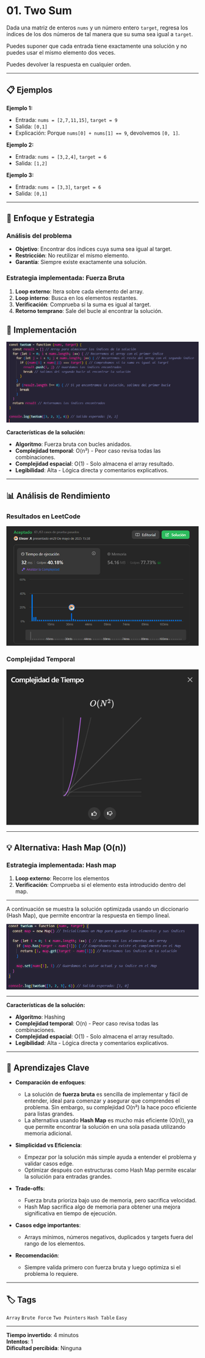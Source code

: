 # 01. Two Sum

Dada una matriz de enteros `nums` y un número entero `target`, regresa los índices de los dos números de tal manera que su suma sea igual a `target`.

Puedes suponer que cada entrada tiene exactamente una solución y no puedes usar el mismo elemento dos veces.

Puedes devolver la respuesta en cualquier orden.

---

## 📋 Ejemplos

**Ejemplo 1:**

- Entrada: `nums = [2,7,11,15]`, `target = 9`
- Salida: `[0,1]`
- Explicación: Porque `nums[0] + nums[1] == 9`, devolvemos `[0, 1]`.

**Ejemplo 2:**

- Entrada: `nums = [3,2,4]`, `target = 6`
- Salida: `[1,2]`

**Ejemplo 3:**

- Entrada: `nums = [3,3]`, `target = 6`
- Salida: `[0,1]`

---

## 💭 Enfoque y Estrategia

### Análisis del problema

- **Objetivo**: Encontrar dos índices cuya suma sea igual al target.
- **Restricción**: No reutilizar el mismo elemento.
- **Garantía**: Siempre existe exactamente una solución.

### Estrategia implementada: Fuerza Bruta

1. **Loop externo**: Itera sobre cada elemento del array.
2. **Loop interno**: Busca en los elementos restantes.
3. **Verificación**: Comprueba si la suma es igual al target.
4. **Retorno temprano**: Sale del bucle al encontrar la solución.


## 🔧 Implementación

![Código fuente de la solución](./public/two-sum-code.png)

**Características de la solución:**

- **Algoritmo**: Fuerza bruta con bucles anidados.
- **Complejidad temporal**: O(n²) - Peor caso revisa todas las combinaciones.
- **Complejidad espacial**: O(1) - Solo almacena el array resultado.
- **Legibilidad**: Alta - Lógica directa y comentarios explicativos.

---

## 📊 Análisis de Rendimiento

### Resultados en LeetCode

![Tiempo de ejecución y memoria](./public/two-sum-performance.png)

### Complejidad Temporal

![Gráfico de complejidad O(n²)](./public/two-sum-complejidad.png)

---

## 💡 Alternativa: Hash Map (O(n))

### Estrategia implementada: Hash map

1. **Loop externo**: Recorre los elementos
2. **Verificación**: Comprueba si el elemento esta introducido dentro del map.

---

A continuación se muestra la solución optimizada usando un diccionario (Hash Map), que permite encontrar la respuesta en tiempo lineal.

![Código fuente de la solución Hash Map](./public/two-sum-hashmap-code.png)

---

**Características de la solución:**

- **Algoritmo**: Hashing
- **Complejidad temporal**: O(n) - Peor caso revisa todas las combinaciones.
- **Complejidad espacial**: O(1) - Solo almacena el array resultado.
- **Legibilidad**: Alta - Lógica directa y comentarios explicativos.

---

## 🎯 Aprendizajes Clave

- **Comparación de enfoques**:  
  - La solución de **fuerza bruta** es sencilla de implementar y fácil de entender, ideal para comenzar y asegurar que comprendes el problema. Sin embargo, su complejidad O(n²) la hace poco eficiente para listas grandes.
  - La alternativa usando **Hash Map** es mucho más eficiente (O(n)), ya que permite encontrar la solución en una sola pasada utilizando memoria adicional.

- **Simplicidad vs Eficiencia**:  
  - Empezar por la solución más simple ayuda a entender el problema y validar casos edge.
  - Optimizar después con estructuras como Hash Map permite escalar la solución para entradas grandes.

- **Trade-offs**:  
  - Fuerza bruta prioriza bajo uso de memoria, pero sacrifica velocidad.
  - Hash Map sacrifica algo de memoria para obtener una mejora significativa en tiempo de ejecución.

- **Casos edge importantes**:  
  - Arrays mínimos, números negativos, duplicados y targets fuera del rango de los elementos.

- **Recomendación**:  
  - Siempre valida primero con fuerza bruta y luego optimiza si el problema lo requiere.

---

## 🏷️ Tags

`Array` `Brute Force` `Two Pointers` `Hash Table` `Easy`

---
 
**Tiempo invertido**: 4 minutos  
**Intentos**: 1  
**Dificultad percibida**: Ninguna

